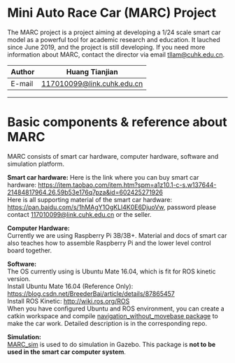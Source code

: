 Mini Auto Race Car (MARC) Project
=========

The MARC project is a project aiming at developing a 1/24 scale smart car model as a powerful tool for academic research and education. It lauched since June 2019, and the project is still developing. If you need more information about MARC, contact the director via email tllam@cuhk.edu.cn.

|Author|Huang Tianjian|
|---|--- |
|E-mail|117010099@link.cuhk.edu.cn

****

# Basic components & reference about MARC
MARC consists of smart car hardware, computer hardware, software and simulation platform.  
  
**Smart car hardware:**
Here is the link where you can buy smart car hardware: 
https://item.taobao.com/item.htm?spm=a1z10.1-c-s.w137644-21484817964.26.59b53e176q7pza&id=602425271926  
Here is all supporting material of the smart car hardware: https://pan.baidu.com/s/1hMAgY1OgKLl4K0E6DjuoVw, password please contact 117010099@link.cuhk.edu.cn or the seller.  
  
**Computer Hardware:**  
Currently we are using Raspberry Pi 3B/3B+. Material and docs of smart car also teaches how to assemble Raspberry Pi and the lower level control board together.  
  
**Software:**  
The OS currently using is Ubuntu Mate 16.04, which is fit for ROS kinetic version.  
Install Ubuntu Mate 16.04 (Reference Only): https://blog.csdn.net/BreederBai/article/details/87865457  
Install ROS Kinetic: http://wiki.ros.org/ROS  
When you have configured Ubuntu and ROS environment, you can create a catkin workspace and compile [navigation_without_movebase package](https://github.com/MARC-Project/navigation_without_movebase) to make the car work. Detailed description is in the corresponding repo.  
  
**Simulation:**  
[MARC_sim](https://github.com/MARC-Project/MARC_sim) is used to do simulation in Gazebo. This package is **not to be used in the smart car computer system**.  







